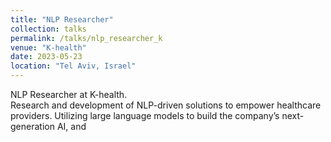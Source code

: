 ```yaml
---
title: "NLP Researcher"
collection: talks
permalink: /talks/nlp_researcher_k
venue: "K-health"
date: 2023-05-23
location: "Tel Aviv, Israel"
---
```


NLP Researcher at K-health.<br />
Research and development of NLP-driven solutions to empower healthcare providers. Utilizing large language models to build the company’s next-generation AI, and 

